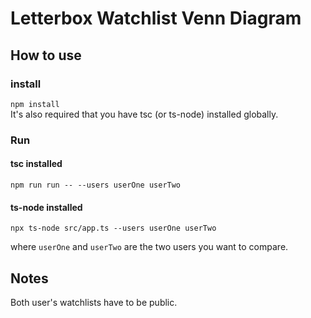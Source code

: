 # Letterbox Watchlist Venn Diagram

## How to use

### install

`npm install`  
It's also required that you have tsc (or ts-node) installed globally.

### Run

#### tsc installed

`npm run run -- --users userOne userTwo`

#### ts-node installed

`npx ts-node src/app.ts --users userOne userTwo`

where `userOne` and `userTwo` are the two users you want to compare.

## Notes

Both user's watchlists have to be public.
